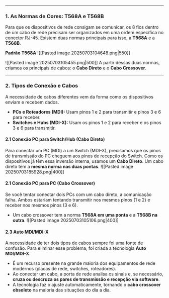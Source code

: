 
---

### **1. As Normas de Cores: T568A e T568B**
Para que os dispositivos de rede consigam se comunicar, os 8 fios dentro de um cabo de rede precisam ser organizados em uma ordem específica no conector RJ-45. Existem duas normas principais para isso, a **T568A** e a **T568B**. 

**Padrão T568A**
![[Pasted image 20250703104648.png|550]]

![[Pasted image 20250703105455.png|500]]
A partir dessas duas normas, criamos os principais de cabos: o **Cabo Direto** e o **Cabo Crossover**.

---
### **2. Tipos de Conexão e Cabos**
A necessidade de cabos diferentes vem da forma como os dispositivos enviam e recebem dados. 
- **PCs e Roteadores (MDI):** Usam pinos 1 e 2 para transmitir e pinos 3 e 6 para receber.
- **Switches e Hubs (MDI-X):** Usam os pinos 1 e 2 para receber e os pinos 3 e 6 para transmitir.
#### **2.1 Conexão PC para Switch/Hub (Cabo Direto)**
Para conectar um PC (MDI) a um Switch (MDI-X), precisamos que os pinos de transmissão do PC cheguem aos pinos de recepção do Switch. Como os dispositivos já têm essa inversão interna, usamos um **Cabo Direto**. Um cabo direto tem a **mesma norma nas duas pontas**.
![[Pasted image 20250703185928.png|400]]
#### **2.1 Conexão PC para PC (Cabo Crossover)**
Se você tentar conectar dois PCs com um cabo direto, a comunicação falha. Ambos estariam tentando transmitir nos mesmos pinos (1 e 2) e receber nos mesmos pinos (3 e 6). 
- Um cabo crossover tem a norma **T568A em uma ponta** e a **T568B na outra**.
![[Pasted image 20250703105106.png|400]]
#### **2.3 Auto MDI/MDI-X**
A necessidade de ter dois tipos de cabos sempre foi uma fonte de confusão. Para eliminar esse problema, foi criada a tecnologia **Auto MDI/MDI-X**.
- É um recurso presente na grande maioria dos equipamentos de rede modernos (placas de rede, switches, roteadores). 
- Ao conectar um cabo, a porta de rede analisa os sinais e, se necessário, **cruza ou descruza os pares de transmissão e recepção via software**. 
- A tecnologia faz o ajuste automaticamente, tornando o **cabo crossover obsoleto** na maioria das situações do dia a dia.